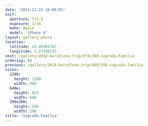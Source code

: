 ```yaml
---
date: '2014-11-23 16:08:03'
exif:
  aperture: f/2.2
  exposure: 1/30
  make: Apple
  model: 'iPhone 6'
layout: gallery-photo
location:
  latitude: 41.40361167
  longitude: 2.17398333
next: /gallery/2014-barcelona-trip/df4c388-sagrada-familia
ordering: 68
previous: /gallery/2014-barcelona-trip/b887256-sagrada-familia
sizes:
  1280:
    height: 1280
    width: 960
  640w:
    height: 853
    width: 640
  200x200:
    height: 200
    width: 200
title: 'Sagrada Família'
---
```

